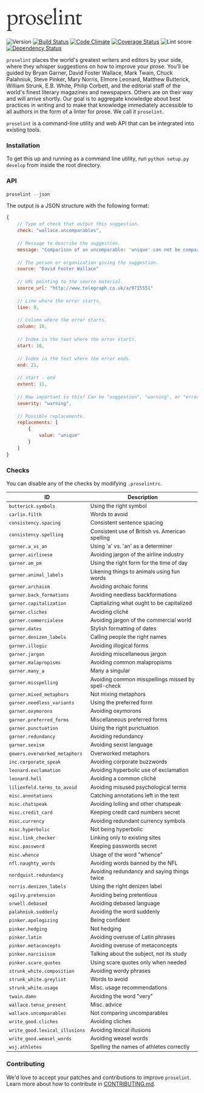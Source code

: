 <img src="logo.png" alt="proselint logo" width="200">

![Version](https://img.shields.io/badge/version-v0.3.3-yellow.svg)
[![Build Status](https://magnum.travis-ci.com/amperser/proselint.svg?token=ygVLzsadbn3UbxEk8GzT&branch=master)](https://magnum.travis-ci.com/amperser/proselint)
[![Code Climate](https://codeclimate.com/repos/5538989ee30ba0793100090f/badges/e10a2fe18a9256d69e2a/gpa.svg)](https://codeclimate.com/repos/5538989ee30ba0793100090f/feed)
[![Coverage Status](https://coveralls.io/repos/amperser/proselint/badge.svg?branch=master&service=github&t=2lhJpx)](https://coveralls.io/github/amperser/proselint?branch=master)
![Lint score](http://img.shields.io/badge/lintscore_v0.1.0-98.8-blue.svg)
[![Dependency Status](https://gemnasium.com/7cf4ad9bbb5fd951b6ffb79e9552609c.svg)](https://gemnasium.com/amperser/proselint)

`proselint` places the world's greatest writers and editors by your side, where they whisper suggestions on how to improve your prose. You'll be guided by Bryan Garner, David Foster Wallace, Mark Twain, Chuck Palahniuk, Steve Pinker, Mary Norris, Elmore Leonard, Matthew Butterick, William Strunk, E.B. White, Philip Corbett, and the editorial staff of the world's finest literary magazines and newspapers. Others are on their way and will arrive shortly. Our goal is to aggregate knowledge about best practices in writing and to make that knowledge immediately accessible to all authors in the form of a linter for prose. We call it `proselint`.

`proselint` is a command-line utility and web API that can be integrated into existing tools.
 
### Installation

To get this up and running as a command line utility, run `python setup.py develop` from inside the root directory.

### API

```js
proselint --json
```

The output is a JSON structure with the following format:

```js
{
    // Type of check that output this suggestion.
    check: "wallace.uncomparables",

    // Message to describe the suggestion.
    message: "Comparison of an uncomparable: 'unique' can not be compared.",

    // The person or organization giving the suggestion.
    source: "David Foster Wallace"

    // URL pointing to the source material.
    source_url: "http://www.telegraph.co.uk/a/9715551"

    // Line where the error starts.
    line: 0,

    // Column where the error starts.
    column: 10,

    // Index in the text where the error starts.
    start: 10,

    // Index in the text where the error ends.
    end: 21,

    // start - end
    extent: 11,

    // How important is this? Can be "suggestion", "warning", or "error".
    severity: "warning",

    // Possible replacements.
    replacements: [
        {
            value: "unique"
        }
    ]
}
```

### Checks

You can disable any of the checks by modifying `.proselintrc`.

| ID    | Description     |
| ----- | --------------- |
| `butterick.symbols` | Using the right symbol |
| `carlin.filth` | Words to avoid |
| `consistency.spacing` | Consistent sentence spacing |
| `consistency.spelling` | Consistent use of British vs. American spelling |
| `garner.a_vs_an` | Using 'a' vs. 'an' as a determiner  |
| `garner.airlinese` | Avoiding jargon of the airline industry |
| `garner.am_pm` | Using the right form for the time of day |
| `garner.animal_labels` | Likening things to animals using fun words |
| `garner.archaism` | Avoiding archaic forms |
| `garner.back_formations` | Avoiding needless backformations |
| `garner.capitalization` | Captializing what ought to be capitalized |
| `garner.cliches` | Avoiding cliché |
| `garner.commercialese` | Avoiding jargon of the commercial world |
| `garner.dates` | Stylish formatting of dates |
| `garner.denizen_labels` | Calling people the right names |
| `garner.illogic` | Avoiding illogical forms |
| `garner.jargon` | Avoiding miscellaneous jargon |
| `garner.malapropisms` | Avoiding common malapropisms |
| `garner.many_a` | Many a singular |
| `garner.misspelling` | Avoiding common misspellings missed by spell-check |
| `garner.mixed_metaphors` | Not mixing metaphors |
| `garner.needless_variants` | Using the preferred form |
| `garner.oxymorons` | Avoiding oxymorons |
| `garner.preferred_forms` | Miscellaneous preferred forms |
| `garner.punctuation` | Using the right punctuation |
| `garner.redundancy` | Avoiding redundancy |
| `garner.sexism` | Avoiding sexist language |
| `gowers.overworked_metaphors` | Overworked metaphors |
| `inc.corporate_speak` | Avoiding corporate buzzwords |
| `leonard.exclamation` | Avoiding hyperbolic use of exclamation |
| `leonard.hell` | Avoiding a common cliché |
| `lilienfeld.terms_to_avoid` | Avoiding misused psychological terms |
| `misc.annotations` | Catching annotations left in the text |
| `misc.chatspeak` | Avoiding lolling and other chatspeak |
| `misc.credit_card` | Keeping credit card numbers secret |
| `misc.currency` | Avoiding redundant currency symbols |
| `misc.hyperbolic` | Not being hyperbolic |
| `misc.link_checker` | Linking only to existing sites |
| `misc.password` | Keeping passwords secret |
| `misc.whence` | Usage of the word "whence" |
| `nfl.naughty_words` | Avoiding words banned by the NFL |
| `nordquist.redundancy` | Avoiding redundancy and saying things twice |
| `norris.denizen_labels` | Using the right denizen label |
| `ogilvy.pretension` | Avoiding being pretentious |
| `orwell.debased` | Avoiding debased language |
| `palahniuk.suddenly` | Avoiding the word suddenly |
| `pinker.apologizing` | Being confident |
| `pinker.hedging` | Not hedging |
| `pinker.latin` | Avoiding overuse of Latin phrases |
| `pinker.metaconcepts` | Avoiding overuse of metaconcepts |
| `pinker.narcisissm` | Talking about the subject, not its study |
| `pinker.scare_quotes` | Using scare quotes only when needed |
| `strunk_white.composition` | Avoiding wordy phrases |
| `strunk_white.greylist` | Words to avoid |
| `strunk_white.usage` | Misc. usage recommendations |
| `twain.damn` | Avoiding the word "very" |
| `wallace.tense_present` | Misc. advice |
| `wallace.uncomparables` | Not comparing uncomparables |
| `write_good.cliches` | Avoiding cliches |
| `write_good.lexical_illusions` | Avoiding lexical illusions |
| `write_good.weasel_words` | Avoiding weasel words |
| `wsj.athletes` | Spelling the names of athletes correctly |

### Contributing

We'd love to accept your patches and contributions to improve `proselint`. Learn more about how to contribute in [CONTRIBUTING.md](./CONTRIBUTING.md).
